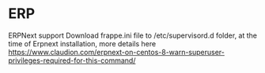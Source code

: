 # ERP
ERPNext support
Download frappe.ini file to /etc/supervisord.d folder, at the time of Erpnext installation, more details here 
https://www.claudion.com/erpnext-on-centos-8-warn-superuser-privileges-required-for-this-command/


